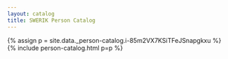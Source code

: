 ```yaml
---
layout: catalog
title: SWERIK Person Catalog
---
```

{% assign p = site.data._person-catalog.i-85m2VX7KSiTFeJSnapgkxu %}
{% include person-catalog.html p=p %}

